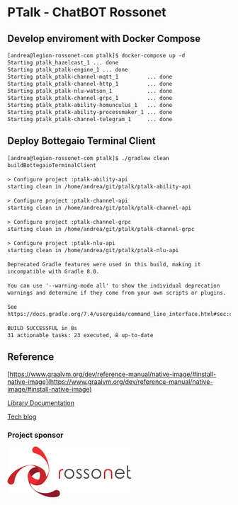 
# PTalk - ChatBOT Rossonet

## Develop enviroment with Docker Compose

```
[andrea@legion-rossonet-com ptalk]$ docker-compose up -d
Starting ptalk_hazelcast_1 ... done
Starting ptalk_ptalk-engine_1 ... done
Starting ptalk_ptalk-channel-mqtt_1         ... done
Starting ptalk_ptalk-channel-http_1         ... done
Starting ptalk_ptalk-nlu-watson_1           ... done
Starting ptalk_ptalk-channel-grpc_1         ... done
Starting ptalk_ptalk-ability-homunculus_1   ... done
Starting ptalk_ptalk-ability-processmaker_1 ... done
Starting ptalk_ptalk-channel-telegram_1     ... done
```

## Deploy Bottegaio Terminal Client

```
[andrea@legion-rossonet-com ptalk]$ ./gradlew clean buildBottegaioTerminalClient

> Configure project :ptalk-ability-api
starting clean in /home/andrea/git/ptalk/ptalk-ability-api

> Configure project :ptalk-channel-api
starting clean in /home/andrea/git/ptalk/ptalk-channel-api

> Configure project :ptalk-channel-grpc
starting clean in /home/andrea/git/ptalk/ptalk-channel-grpc

> Configure project :ptalk-nlu-api
starting clean in /home/andrea/git/ptalk/ptalk-nlu-api

Deprecated Gradle features were used in this build, making it incompatible with Gradle 8.0.

You can use '--warning-mode all' to show the individual deprecation warnings and determine if they come from your own scripts or plugins.

See https://docs.gradle.org/7.4/userguide/command_line_interface.html#sec:command_line_warnings

BUILD SUCCESSFUL in 8s
31 actionable tasks: 23 executed, 8 up-to-date
```

## Reference

[https://www.graalvm.org/dev/reference-manual/native-image/#install-native-image](https://www.graalvm.org/dev/reference-manual/native-image/#install-native-image)

[Library Documentation](https://www.rossonet.net/dati/edge-docs/doc-site/)

[Tech blog](https://app.rossonet.net/?page_id=13)

### Project sponsor 

[![Rossonet s.c.a r.l.](https://raw.githubusercontent.com/rossonet/images/main/artwork/rossonet-logo/png/rossonet-logo_280_115.png)](https://www.rossonet.net)



